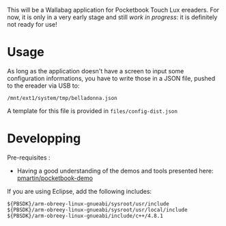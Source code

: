 
This will be a Wallabag application for Pocketbook Touch Lux ereaders. For now, it is only in a very
early stage and still *work in progress*: it is definitely not ready for use!


# Usage

As long as the application doesn't have a screen to input some configuration informations,
you have to write those in a JSON file, pushed to the ereader via USB to:
```
/mnt/ext1/system/tmp/belladonna.json
```

A template for this file is provided in `files/config-dist.json`


# Developping

Pre-requisites :

 * Having a good understanding of the demos and tools presented here: [pmartin/pocketbook-demo](https://github.com/pmartin/pocketbook-demo)

If you are using Eclipse, add the following includes:

```
${PBSDK}/arm-obreey-linux-gnueabi/sysroot/usr/include
${PBSDK}/arm-obreey-linux-gnueabi/sysroot/usr/local/include
${PBSDK}/arm-obreey-linux-gnueabi/include/c++/4.8.1
```
